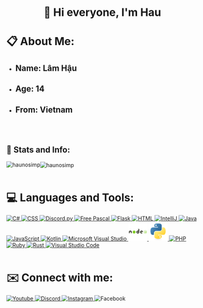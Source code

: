 <h1 align="center">👋 Hi everyone, I'm Hau</h1>

<h1>📋 About Me:</h1>
<ul>
    <li><h2>Name: <strong>Lâm Hậu</strong></h2></li>
    <li><h2>Age: <strong>14</strong></h2></li>
    <li><h2>From: <strong>Vietnam </strong></h2></li>
</ul>
<br><br>
<h2 align="left">🧠 Stats and Info:</h2>
<img align="left" src="https://github-readme-stats.vercel.app/api/top-langs?username=haunosimp&show_icons=true&locale=en&layout=compact" alt="haunosimp" /><img align="center" src="https://github-readme-stats.vercel.app/api?username=haunosimp&show_icons=true&locale=en" alt="haunosimp" />
<br><br>
<h1>💻 Languages and Tools:</h1>
<p align="left"> <a href="https://docs.microsoft.com/en-us/dotnet/csharp/"> <img src="https://seeklogo.com/images/C/c-sharp-c-logo-02F17714BA-seeklogo.com.png" alt="C#" height="50px" width="50px"> </a> <a href="https://devdocs.io/css/"> <img src="https://upload.wikimedia.org/wikipedia/commons/thumb/6/62/CSS3_logo.svg/800px-CSS3_logo.svg.png" alt="CSS" height="50px" width="50px"> </a> <a href="https://discordpy.readthedocs.io/en/stable/"> <img src="https://wasimaster.gallerycdn.vsassets.io/extensions/wasimaster/discord-py-snippets/1.5.2/1633501246102/Microsoft.VisualStudio.Services.Icons.Default" alt="Discord.py" height="50px" width="50px"> </a> <a href="https://www.freepascal.org/docs.html"> <img src="https://wiki.freepascal.org/images/d/da/powered_by_graphic.png" alt="Free Pascal" height="50px" width="50px"> </a> <a href="https://r.search.yahoo.com/_ylt=Awr.zWT5D81i3fQG6ShXNyoA;_ylu=Y29sbwNncTEEcG9zAzEEdnRpZAMEc2VjA3Ny/RV=2/RE=1657634937/RO=10/RU=https%3a%2f%2fflask.palletsprojects.com%2f/RK=2/RS=QlylNbilS4.bVabseVHfs2TTAmg-"> <img src="http://flask-training-courses.uk/images/flask-logo.png" alt="Flask" height="50px" width="50px"> </a> <a href="https://r.search.yahoo.com/_ylt=Awr98RUhEc1iWUcGv_BXNyoA;_ylu=Y29sbwNncTEEcG9zAzIEdnRpZAMEc2VjA3Ny/RV=2/RE=1657635233/RO=10/RU=https%3a%2f%2fdevdocs.io%2fhtml%2f/RK=2/RS=rmrH.Od_eED4YbBtuIj1Zs4gnio-"> <img src="https://cdn-icons-png.flaticon.com/512/732/732212.png?w=360" alt="HTML" height="50px" width="50px"> </a> <a href="https://www.jetbrains.com/idea/download/?fromIDE=#section=windows"> <img src="https://upload.wikimedia.org/wikipedia/commons/thumb/9/9c/IntelliJ_IDEA_Icon.svg/2048px-IntelliJ_IDEA_Icon.svg.png" alt="IntelliJ" height="50px" width="50px"> </a> <a href="https://r.search.yahoo.com/_ylt=AwrOuql4Ec1iz00GDRBXNyoA;_ylu=Y29sbwNncTEEcG9zAzEEdnRpZAMEc2VjA3Ny/RV=2/RE=1657635320/RO=10/RU=https%3a%2f%2fdocs.oracle.com%2fen%2fjava%2f/RK=2/RS=HiVV6HqfiFT0BPRHFJMy5dKmPik-"> <img src="https://cdn-icons-png.flaticon.com/512/226/226777.png" alt="Java" height="50px" width="50px"> </a> <a href="https://developer.mozilla.org/en-US/docs/Web/javascript"> <img src="https://upload.wikimedia.org/wikipedia/commons/6/6a/JavaScript-logo.png" alt="JavaScript" height="50px" width="50px"> </a> <a href="https://kotlinlang.org/docs/home.html"> <img src="https://upload.wikimedia.org/wikipedia/commons/7/74/Kotlin_Icon.png" alt="Kotlin" height="50px" width="50px"> </a> <a href="https://visualstudio.microsoft.com/fr/downloads/"> <img src="https://visualstudio.microsoft.com/wp-content/uploads/2021/10/Product-Icon.svg" alt="Microsoft Visual Studio" height="50px" width="50px"> </a> <a href="https://nodejs.org/en/docs/"> <img src="https://raw.githubusercontent.com/devicons/devicon/master/icons/nodejs/nodejs-original-wordmark.svg" alt="Node.js" height="50px" width="50px"> </a> <a href="https://www.python.org/doc/"> <img src="https://raw.githubusercontent.com/devicons/devicon/master/icons/python/python-original.svg" alt="Python" height="50px" width="50px"> </a> <a href="https://www.php.net/docs.php"> <img src="https://upload.wikimedia.org/wikipedia/commons/thumb/2/27/PHP-logo.svg/2560px-PHP-logo.svg.png" alt="PHP" height="50px" width="70px"> </a> <a href="https://www.ruby-lang.org/en/documentation/"> <img src="https://upload.wikimedia.org/wikipedia/commons/f/f1/Ruby_logo.png" alt="Ruby" height="50px" width="50px"> </a> <a href="https://www.rust-lang.org/learn"> <img src="https://brandslogos.com/wp-content/uploads/images/large/rust-logo.png" alt="Rust" height="50px" width="50px"> </a> <a href="https://code.visualstudio.com/Download"> <img src="https://sparkcdneus2.azureedge.net/sparkimageassets/XP9KHM4BK9FZ7Q-63e59db4-cf83-46b7-9365-0c37221b94de" alt="Visual Studio Code" height="50px" width="50px"> </a>
<br><br>
<h1>✉️ Connect with me:</h1>
<p text-align="left"> <a href="https://www.youtube.com/channel/UC-e89VlRA5b96Gdw9kIIMcg"> <img src="https://logos-brand.com/wp-content/uploads/2020/06/YouTube-emblem.png" alt="Youtube" height="50px"> </a> <a href="https://discord.gg/invites/DUKYBH2p4w"> <img src="https://static.miraheze.org/freshwebsiteswiki/a/af/Discord_Logo.png" alt="Discord" height="50px"> </a> <a href="https://www.instagram.com/haudayne1805/"> <img src="http://pngimg.com/uploads/instagram/instagram_PNG10.png" alt="Instagram" height="50px"> </a> <a herf="https://facebook.com/haudaddy"> <img src="https://pnggrid.com/wp-content/uploads/2021/05/Facebook-logo-2021.png" alt="Facebook" height="50px"> </a> </p>
